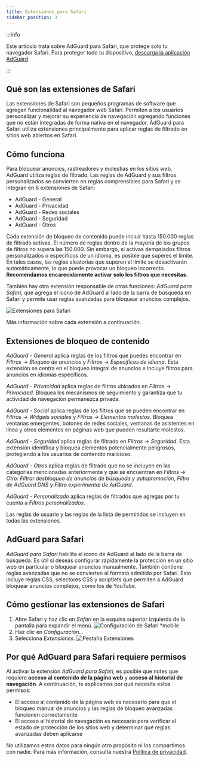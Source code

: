 ```yaml
---
title: Extensiones para Safari
sidebar_position: 3
---
```


:::info

Este artículo trata sobre AdGuard para Safari, que protege solo tu navegador Safari. Para proteger todo tu dispositivo, [descarga la aplicación AdGuard](https://agrd.io/download-kb-adblock)

:::

## Qué son las extensiones de Safari

Las extensiones de Safari son pequeños programas de software que agregan funcionalidad al navegador web Safari. Permiten a los usuarios personalizar y mejorar su experiencia de navegación agregando funciones que no están integradas de forma nativa en el navegador. AdGuard para Safari utiliza extensiones principalmente para aplicar reglas de filtrado en sitios web abiertos en Safari.

## Cómo funciona

Para bloquear anuncios, rastreadores y molestias en los sitios web, AdGuard utiliza reglas de filtrado. Las reglas de AdGuard y sus filtros personalizados se convierten en reglas comprensibles para Safari y se integran en 6 extensiones de Safari:

- AdGuard - General
- AdGuard - Privacidad
- AdGuard - Redes sociales
- AdGuard - Seguridad
- AdGuard - Otros

Cada extensión de bloqueo de contenido puede incluir hasta 150.000 reglas de filtrado activas. El número de reglas dentro de la mayoría de los grupos de filtros no supera las 150.000. Sin embargo, si activas demasiados filtros personalizados o específicos de un idioma, es posible que superes el límite. En tales casos, las reglas aleatorias que superen el límite se desactivarán automáticamente, lo que puede provocar un bloqueo incorrecto. **Recomendamos encarecidamente activar solo los filtros que necesitas**.

También hay otra extensión responsable de otras funciones: *AdGuard para Safari*, que agrega el ícono de AdGuard al lado de la barra de búsqueda en Safari y permite usar reglas avanzadas para bloquear anuncios complejos.

![Extensiones para Safari](https://cdn.adtidy.org/content/kb/ad_blocker/safari/adguard-for-safari-icon1.png)

Más información sobre cada extensión a continuación.

## Extensiones de bloqueo de contenido

*AdGuard - General* aplica reglas de los filtros que puedes encontrar en *Filtros* → *Bloqueo de anuncios* y *Filtros* → *Específicos de idioma*. Esta extensión se centra en el bloqueo integral de anuncios e incluye filtros para anuncios en idiomas específicos.

*AdGuard - Privacidad* aplica reglas de filtros ubicados en *Filtros* → *Privacidad*. Bloquea los mecanismos de seguimiento y garantiza que tu actividad de navegación permanezca privada.

*AdGuard - Social* aplica reglas de los filtros que se pueden encontrar en *Filtros* → *Widgets sociales* y *Filtros* → *Elementos molestos*. Bloquea ventanas emergentes, botones de redes sociales, ventanas de asistentes en línea y otros elementos en páginas web que pueden resultarte molestos.

*AdGuard - Seguridad* aplica reglas de filtrado en *Filtros* → *Seguridad*. Esta extensión identifica y bloquea elementos potencialmente peligrosos, protegiendo a los usuarios de contenido malicioso.

*AdGuard - Otros* aplica reglas de filtrado que no se incluyen en las categorías mencionadas anteriormente y que se encuentran en *Filtros* → *Otro*: *Filtrar desbloqueo de anuncios de búsqueda y autopromoción*, *Filtro de AdGuard DNS* y *Filtro experimental de AdGuard*.

*AdGuard - Personalizado* aplica reglas de filtrados que agregas por tu cuenta a *Filtros personalizados*.

Las reglas de usuario y las reglas de la lista de permitidos se incluyen en todas las extensiones.

## AdGuard para Safari

*AdGuard para Safari* habilita el ícono de AdGuard al lado de la barra de búsqueda. Es útil si deseas configurar rápidamente la protección en un sitio web en particular o bloquear anuncios manualmente. También contiene reglas avanzadas que no se convierten al formato admitido por Safari. Esto incluye reglas CSS, selectores CSS y scriptlets que permiten a AdGuard bloquear anuncios complejos, como los de YouTube.

## Cómo gestionar las extensiones de Safari

1. Abre Safari y haz clic en *Safari* en la esquina superior izquierda de la pantalla para expandir el menú. ![Configuración de Safari *mobile](https://cdn.adtidy.org/content/kb/ad_blocker/safari/adguard-for-safari-settings1.png)
1. Haz clic en *Configuración...*
1. Selecciona *Extensiones*. ![Pestaña Extensiones](https://cdn.adtidy.org/content/kb/ad_blocker/safari/adguard-for-safari-extensions1.png)

## Por qué AdGuard para Safari requiere permisos

Al activar la extensión *AdGuard para Safari*, es posible que notes que requiere **acceso al contenido de la página web** y **acceso al historial de navegación**. A continuación, te explicamos por qué necesita estos permisos:

- El acceso al contenido de la página web es necesario para que el bloqueo manual de anuncios y las reglas de bloqueo avanzadas funcionen correctamente
- El acceso al historial de navegación es necesario para verificar el estado de protección de los sitios web y determinar qué reglas avanzadas deben aplicarse

No utilizamos estos datos para ningún otro propósito ni los compartimos con nadie. Para más información, consulta nuestra [Política de privacidad](https://adguard.com/privacy.html).
